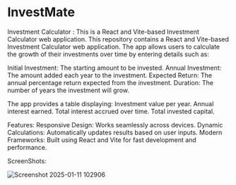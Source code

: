 # InvestMate
Investment Calculator : This is a React and Vite-based Investment Calculator web application.
This repository contains a React and Vite-based Investment Calculator web application. The app allows users to calculate the growth of their investments over time by entering details such as:

Initial Investment:
The starting amount to be invested.
Annual Investment: The amount added each year to the investment.
Expected Return: The annual percentage return expected from the investment.
Duration: The number of years the investment will grow.

The app provides a table displaying:
Investment value per year.
Annual interest earned.
Total interest accrued over time.
Total invested capital.

Features:
Responsive Design: Works seamlessly across devices.
Dynamic Calculations: Automatically updates results based on user inputs.
Modern Frameworks: Built using React and Vite for fast development and performance.

ScreenShots:

![Screenshot 2025-01-11 102906](https://github.com/user-attachments/assets/0c08a270-4f50-4d45-8227-8556ef13ad5c)

